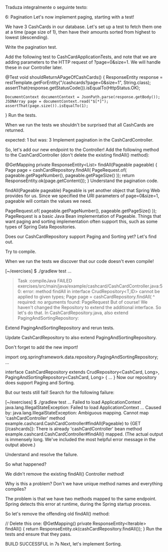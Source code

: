 Traduza integralmente o seguinte texto:

6: Pagination
Let's now implement paging, starting with a test!

We have 3 CashCards in our database. Let's set up a test to fetch them one at a time (page size of 1), then have their amounts sorted from highest to lowest (descending).

Write the pagination test.

Add the following test to CashCardApplicationTests, and note that we are adding parameters to the HTTP request of ?page=0&size=1. We will handle these in our Controller later.

@Test
void shouldReturnAPageOfCashCards() {
    ResponseEntity<String> response = restTemplate.getForEntity("/cashcards?page=0&size=1", String.class);
    assertThat(response.getStatusCode()).isEqualTo(HttpStatus.OK);

    DocumentContext documentContext = JsonPath.parse(response.getBody());
    JSONArray page = documentContext.read("$[*]");
    assertThat(page.size()).isEqualTo(1);
}
Run the tests.

When we run the tests we shouldn't be surprised that all CashCards are returned.

expected: 1
but was: 3
Implement pagination in the CashCardController.

So, let's add our new endpoint to the Controller! Add the following method to the CashCardController (don't delete the existing findAll() method):

@GetMapping
private ResponseEntity<List<CashCard>> findAll(Pageable pageable) {
    Page<CashCard> page = cashCardRepository.findAll(
            PageRequest.of(
                    pageable.getPageNumber(),
                    pageable.getPageSize()
    ));
    return ResponseEntity.ok(page.getContent());
}
Understand the pagination code.

findAll(Pageable pageable)
Pageable is yet another object that Spring Web provides for us. Since we specified the URI parameters of page=0&size=1, pageable will contain the values we need.

PageRequest.of(
  pageable.getPageNumber(),
  pageable.getPageSize()
));
PageRequest is a basic Java Bean implementation of Pageable. Things that want paging and sorting implementation often support this, such as some types of Spring Data Repositories.

Does our CashCardRepository support Paging and Sorting yet? Let's find out.

Try to compile.

When we run the tests we discover that our code doesn't even compile!

[~/exercises] $ ./gradlew test
...
> Task :compileJava FAILED
exercises/src/main/java/example/cashcard/CashCardController.java:50: error: method findAll in interface CrudRepository<T,ID> cannot be applied to given types;
        Page<CashCard> page = cashCardRepository.findAll(
                                                ^
  required: no arguments
  found:    PageRequest
But of course! We haven't changed the Repository to extend the additional interface. So let's do that. In CashCardRepository.java, also extend PagingAndSortingRepository:

Extend PagingAndSortingRepository and rerun tests.

Update CashCardRepository to also extend PagingAndSortingRepository.

Don't forget to add the new import!

import org.springframework.data.repository.PagingAndSortingRepository;
...

interface CashCardRepository extends CrudRepository<CashCard, Long>, PagingAndSortingRepository<CashCard, Long> { ... }
Now our repository does support Paging and Sorting.

But our tests still fail! Search for the following failure:

[~/exercises] $ ./gradlew test
...
Failed to load ApplicationContext
java.lang.IllegalStateException: Failed to load ApplicationContext
...
Caused by: java.lang.IllegalStateException: Ambiguous mapping. Cannot map 'cashCardController' method
example.cashcard.CashCardController#findAll(Pageable)
to {GET [/cashcards]}: There is already 'cashCardController' bean method
example.cashcard.CashCardController#findAll() mapped.
(The actual output is immensely long. We've included the most helpful error message in the output above.)

Understand and resolve the failure.

So what happened?

We didn't remove the existing findAll() Controller method!

Why is this a problem? Don't we have unique method names and everything compiles?

The problem is that we have two methods mapped to the same endpoint. Spring detects this error at runtime, during the Spring startup process.

So let's remove the offending old findAll() method:

// Delete this one:
@GetMapping()
private ResponseEntity<Iterable<CashCard>> findAll() {
    return ResponseEntity.ok(cashCardRepository.findAll());
}
Run the tests and ensure that they pass.

BUILD SUCCESSFUL in 7s
Next, let's implement Sorting.
